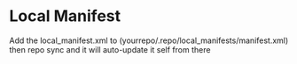 Local Manifest
========
Add the local_manifest.xml to (yourrepo/.repo/local_manifests/manifest.xml) then repo sync and it will auto-update it self from there
